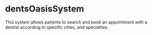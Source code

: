 # dentsOasisSystem

This system allows patients to search and book an appointment with a dentist according to specific cities, and specialties.
